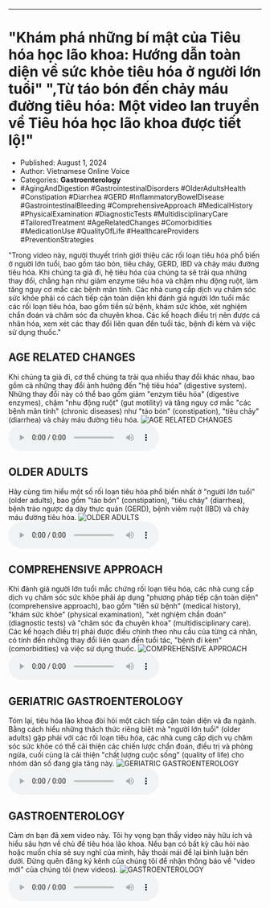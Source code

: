 
---

# \"Khám phá những bí mật của Tiêu hóa học lão khoa: Hướng dẫn toàn diện về sức khỏe tiêu hóa ở người lớn tuổi\" \",Từ táo bón đến chảy máu đường tiêu hóa: Một video lan truyền về Tiêu hóa học lão khoa được tiết lộ!\"

- Published: August 1, 2024
- Author: Vietnamese Online Voice
- Categories: **Gastroenterology**
- #AgingAndDigestion #GastrointestinalDisorders #OlderAdultsHealth #Constipation #Diarrhea #GERD #InflammatoryBowelDisease #GastrointestinalBleeding #ComprehensiveApproach #MedicalHistory #PhysicalExamination #DiagnosticTests #MultidisciplinaryCare #TailoredTreatment #AgeRelatedChanges #Comorbidities #MedicationUse #QualityOfLife #HealthcareProviders #PreventionStrategies

"Trong video này, người thuyết trình giới thiệu các rối loạn tiêu hóa phổ biến ở người lớn tuổi, bao gồm táo bón, tiêu chảy, GERD, IBD và chảy máu đường tiêu hóa. Khi chúng ta già đi, hệ tiêu hóa của chúng ta sẽ trải qua những thay đổi, chẳng hạn như giảm enzyme tiêu hóa và chậm nhu động ruột, làm tăng nguy cơ mắc các bệnh mãn tính. Các nhà cung cấp dịch vụ chăm sóc sức khỏe phải có cách tiếp cận toàn diện khi đánh giá người lớn tuổi mắc các rối loạn tiêu hóa, bao gồm tiền sử bệnh, khám sức khỏe, xét nghiệm chẩn đoán và chăm sóc đa chuyên khoa. Các kế hoạch điều trị nên được cá nhân hóa, xem xét các thay đổi liên quan đến tuổi tác, bệnh đi kèm và việc sử dụng thuốc."


## AGE RELATED CHANGES

Khi chúng ta già đi, cơ thể chúng ta trải qua nhiều thay đổi khác nhau, bao gồm cả những thay đổi ảnh hưởng đến "hệ tiêu hóa" (digestive system). Những thay đổi này có thể bao gồm giảm "enzym tiêu hóa" (digestive enzymes), chậm "nhu động ruột" (gut motility) và tăng nguy cơ mắc "các bệnh mãn tính" (chronic diseases) như "táo bón" (constipation), "tiêu chảy" (diarrhea) và chảy máu đường tiêu hóa.
![AGE RELATED CHANGES](https://http-archiver-apis-production-80.schnworks.com/storage/images/transitions/2024-08-01/transition--12558460961-Montserrat-Black-283593.jpg)
<audio controls>
    <source src="https://http-archiver-apis-production-80.schnworks.com/storage/storage/audio/file-30998157408.mp3" type="audio/mpeg">
</audio>



## OLDER ADULTS

Hãy cùng tìm hiểu một số rối loạn tiêu hóa phổ biến nhất ở "người lớn tuổi" (older adults), bao gồm "táo bón" (constipation), "tiêu chảy" (diarrhea), bệnh trào ngược dạ dày thực quản (GERD), bệnh viêm ruột (IBD) và chảy máu đường tiêu hóa.
![OLDER ADULTS](https://http-archiver-apis-production-80.schnworks.com/storage/images/transitions/2024-08-01/transition--9185375164-Montserrat-ExtraBold-673AB7.jpg)
<audio controls>
    <source src="https://http-archiver-apis-production-80.schnworks.com/storage/storage/audio/file-17037549935.mp3" type="audio/mpeg">
</audio>



## COMPREHENSIVE APPROACH

Khi đánh giá người lớn tuổi mắc chứng rối loạn tiêu hóa, các nhà cung cấp dịch vụ chăm sóc sức khỏe phải áp dụng "phương pháp tiếp cận toàn diện" (comprehensive approach), bao gồm "tiền sử bệnh" (medical history), "khám sức khỏe" (physical examination), "xét nghiệm chẩn đoán" (diagnostic tests) và "chăm sóc đa chuyên khoa" (multidisciplinary care). Các kế hoạch điều trị phải được điều chỉnh theo nhu cầu của từng cá nhân, có tính đến những thay đổi liên quan đến tuổi tác, "bệnh đi kèm" (comorbidities) và việc sử dụng thuốc.
![COMPREHENSIVE APPROACH](https://http-archiver-apis-production-80.schnworks.com/storage/images/transitions/2024-08-01/transition--25601426844-Montserrat-Thin-9C27B0.jpg)
<audio controls>
    <source src="https://http-archiver-apis-production-80.schnworks.com/storage/storage/audio/file-50506210679.mp3" type="audio/mpeg">
</audio>



## GERIATRIC GASTROENTEROLOGY

Tóm lại, tiêu hóa lão khoa đòi hỏi một cách tiếp cận toàn diện và đa ngành. Bằng cách hiểu những thách thức riêng biệt mà "người lớn tuổi" (older adults) gặp phải với các rối loạn tiêu hóa, các nhà cung cấp dịch vụ chăm sóc sức khỏe có thể cải thiện các chiến lược chẩn đoán, điều trị và phòng ngừa, cuối cùng là cải thiện "chất lượng cuộc sống" (quality of life) cho nhóm dân số đang gia tăng này.
![GERIATRIC GASTROENTEROLOGY](https://http-archiver-apis-production-80.schnworks.com/storage/images/transitions/2024-08-01/transition--27044238652-Montserrat-SemiBold-1A237E.jpg)
<audio controls>
    <source src="https://http-archiver-apis-production-80.schnworks.com/storage/storage/audio/file-7313903891.mp3" type="audio/mpeg">
</audio>



## GASTROENTEROLOGY

Cảm ơn bạn đã xem video này. Tôi hy vọng bạn thấy video này hữu ích và hiểu sâu hơn về chủ đề tiêu hóa lão khoa. Nếu bạn có bất kỳ câu hỏi nào hoặc muốn chia sẻ suy nghĩ của mình, hãy thoải mái để lại bình luận bên dưới. Đừng quên đăng ký kênh của chúng tôi để nhận thông báo về "video mới" của chúng tôi (new videos).
![GASTROENTEROLOGY](https://http-archiver-apis-production-80.schnworks.com/storage/images/transitions/2024-08-01/transition--10503612660-Montserrat-Black-303F9F.jpg)
<audio controls>
    <source src="https://http-archiver-apis-production-80.schnworks.com/storage/storage/audio/file-3140738841.mp3" type="audio/mpeg">
</audio>

